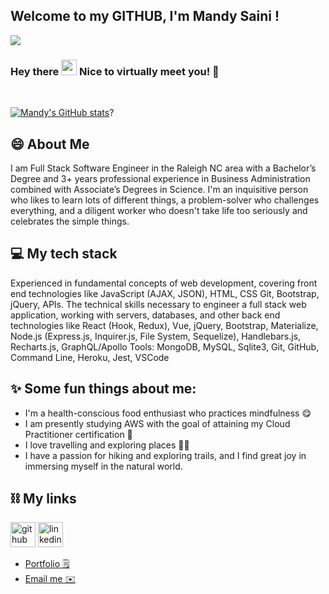 ## Welcome to my GITHUB, I'm Mandy Saini !

![](https://komarev.com/ghpvc/?username=mandy2324&color=green)


### Hey there <img src="https://media.giphy.com/media/hvRJCLFzcasrR4ia7z/giphy.gif" width="25px"> Nice to virtually meet you! 🙂


<br>

[![Mandy's GitHub stats](https://github-readme-stats.vercel.app/api?username=mandy2324&count_private=true&hide=stars&theme=highcontrast)](https://github.com/anuraghazra/github-readme-stats)?

## 😄 About Me

I am Full Stack Software Engineer in the Raleigh NC area with a Bachelor’s Degree and 3+ years professional experience in Business Administration combined with Associate’s Degrees in Science. I'm an inquisitive person who likes to learn lots of different things, a problem-solver who challenges everything, and a diligent worker who doesn't take life too seriously and celebrates the simple things.

## 💻 My tech stack<br>

Experienced in fundamental concepts of web development, covering front end technologies like JavaScript (AJAX, JSON), HTML, CSS Git, Bootstrap, jQuery, APIs. The technical skills necessary to engineer a full stack web application, working with servers, databases, and other back end technologies like React (Hook, Redux), Vue, jQuery, Bootstrap, Materialize, Node.js (Express.js, Inquirer.js, File System, Sequelize), Handlebars.js, Recharts.js, GraphQL/Apollo Tools: MongoDB, MySQL, Sqlite3, Git, GitHub, Command Line, Heroku, Jest, VSCode


## ✨ Some fun things about me:

- I'm a health-conscious food enthusiast who practices mindfulness 😋
- I am presently studying AWS with the goal of attaining my Cloud Practitioner certification  🌱
- I love travelling and exploring places 🚶‍♀️
- I have a passion for hiking and exploring trails, and I find great joy in immersing myself in the natural world.

## ⛓ My links
[<img src='https://cdn.jsdelivr.net/npm/simple-icons@3.0.1/icons/github.svg' alt='github' height='40'>](https://github.com/mandy2324)  [<img src='https://cdn.jsdelivr.net/npm/simple-icons@3.0.1/icons/linkedin.svg' alt='linkedin' height='40'>](https://www.linkedin.com/in/m23saini/)  

- [Portfolio 🗒️](https://mandeepkaursaini.herokuapp.com/)
- [Email me ✉️ ](m23saini@gmail.com)
